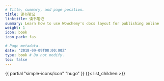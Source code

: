 ```yaml
---
# Title, summary, and page position.
title: 读书笔记
linktitle: 读书笔记
summary: Learn how to use Wowchemy's docs layout for publishing online courses, software documentation, and tutorials.
weight: 1
icon: book
icon_pack: fas

# Page metadata.
date: '2018-09-09T00:00:00Z'
type: book # Do not modify.
toc: false
---
```

{{ partial "simple-icons/icon" "hugo" }}
{{< list_children >}}
